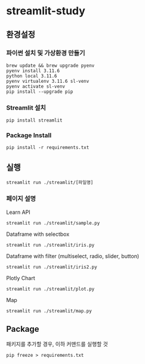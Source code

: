 # streamlit-study

## 환경설정

### 파이썬 설치 및 가상환경 만들기

```terminal
brew update && brew upgrade pyenv
pyenv install 3.11.6
python local 3.11.6
pyenv virtualenv 3.11.6 sl-venv
pyenv activate sl-venv
pip install --upgrade pip
```

### Streamlit 설치

```terminal
pip install streamlit
```

### Package Install

```terminal
pip install -r requirements.txt
```

## 실행

```terminal
streamlit run ./streamlit/[파일명]
```

### 페이지 설명

Learn API

```terminal
streamlit run ./streamlit/sample.py
```

Dataframe with selectbox

```terminal
streamlit run ./streamlit/iris.py
```

Dataframe with filter (multiselect, radio, slider, button)

```terminal
streamlit run ./streamlit/iris2.py
```

Plotly Chart

```terminal
streamlit run ./streamlit/plot.py
```

Map

```terminal
streamlit run ./streamlit/map.py
```

## Package

패키지를 추가할 경우, 이하 커맨드를 실행할 것

```terminal
pip freeze > requirements.txt
```
